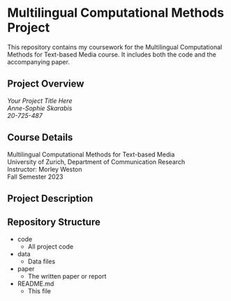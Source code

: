 # Multilingual Computational Methods Project  
  
  
This repository contains my coursework for the Multilingual
Computational Methods for Text-based Media course. It includes both the code and the
accompanying paper.  
  
  
## Project Overview  
  
  
*Your Project Title Here*  
*Anne-Sophie Skarabis*  
*20-725-487*  
  
  
## Course Details  
Multilingual Computational Methods for Text-based Media  
University of Zurich, Department of Communication Research  
Instructor: Morley Weston  
Fall Semester 2023  
  
  
  
## Project Description  
  
  
  
## Repository Structure  
- code 
	- All project code
- data
	- Data files 
- paper
	- The written paper or report
- README.md
	- This file
